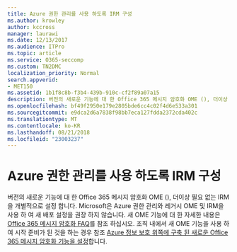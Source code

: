 ```yaml
---
title: Azure 권한 관리를 사용 하도록 IRM 구성
ms.author: krowley
author: kccross
manager: laurawi
ms.date: 12/13/2017
ms.audience: ITPro
ms.topic: article
ms.service: O365-seccomp
ms.custom: TN2DMC
localization_priority: Normal
search.appverid:
- MET150
ms.assetid: 1b1f8c8b-f3b4-439b-910c-cf2f89a07a15
description: 버전의 새로운 기능에 대 한 Office 365 메시지 암호화 OME (), 더이상 필요 없는 IRM을 개별적으로 설정 합니다. Microsoft은 Azure 권한 관리와 레거시 OME 및 IRM을 사용 하 여 새 배포 설정을 권장 하지 않습니다. 새 OME 기능에 대 한 자세한 내용은 Office 365 메시지 암호화 FAQ를 참조 하십시오. 준비가 조직 내에서 새 OME 기능을 사용 하 여 시작, 새로운 up 집합을 참조 하는 경우 Office 365 메시지 암호화 기능 Azure 정보 보호의 위쪽에 구축 합니다.
ms.openlocfilehash: bf49f2950e179e2805bde6cc4c02f4d6e533a301
ms.sourcegitcommit: e9dca2d6a7838f98bb7eca127fdda2372cda402c
ms.translationtype: MT
ms.contentlocale: ko-KR
ms.lasthandoff: 08/21/2018
ms.locfileid: "23003237"
---
```

# <a name="configure-irm-to-use-azure-rights-management"></a>Azure 권한 관리를 사용 하도록 IRM 구성

버전의 새로운 기능에 대 한 Office 365 메시지 암호화 OME (), 더이상 필요 없는 IRM을 개별적으로 설정 합니다. Microsoft은 Azure 권한 관리와 레거시 OME 및 IRM을 사용 하 여 새 배포 설정을 권장 하지 않습니다. 새 OME 기능에 대 한 자세한 내용은 [Office 365 메시지 암호화 FAQ](https://support.office.com/article/0432dce9-d9b6-4e73-8a13-4a932eb0081e)를 참조 하십시오. 조직 내에서 새 OME 기능을 사용 하 여 시작 준비가 된 것을 하는 경우 참조 [Azure 정보 보호 위쪽에 구축 된 새로운 Office 365 메시지 암호화 기능을 설정](https://support.office.com/article/7ff0c040-b25c-4378-9904-b1b50210d00e)합니다.
  


